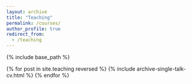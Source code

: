 ```yaml
---
layout: archive
title: "Teaching"
permalink: /courses/
author_profile: true
redirect_from:
  - /teaching
---
```


{% include base_path %}

{% for post in site.teaching reversed %}
  {% include archive-single-talk-cv.html %}
{% endfor %}

